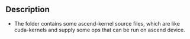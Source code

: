## Description
+ The folder contains some ascend-kernel source files, which are like cuda-kernels and supply some ops that can be run on ascend device.